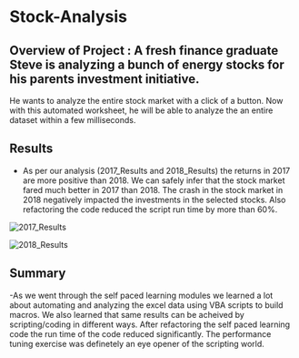 # Stock-Analysis

## Overview of Project : A fresh finance graduate Steve is analyzing a bunch of energy stocks for his parents investment initiative. 
He wants to analyze the entire stock market with a click of a button. 
Now with this automated worksheet, he will be able to analyze the an entire dataset within a few milliseconds.

## Results

- As per our analysis (2017_Results and 2018_Results) the returns in 2017 are more positive than 2018. 
We can safely infer that the stock market fared much better in 2017 than 2018. 
The crash in the stock market in 2018 negatively impacted the investments in the selected stocks. 
Also refactoring the code reduced the script run time by more than 60%.


![2017_Results](https://user-images.githubusercontent.com/110136188/183992433-fbc26866-feb6-4fd6-9957-391f0cea096d.PNG)

![2018_Results](https://user-images.githubusercontent.com/110136188/183992535-93e2aa07-7958-4b51-8861-0a2db27b5b8f.PNG)

## Summary

-As we went through the self paced learning modules we learned a lot about automating and analyzing the excel data using VBA scripts to build macros.
We also learned that same results can be acheived by scripting/coding in different ways. 
After refactoring the self paced learning code the run time of the code reduced significantly. 
The performance tuning exercise was definetely an eye opener of the scripting world.

